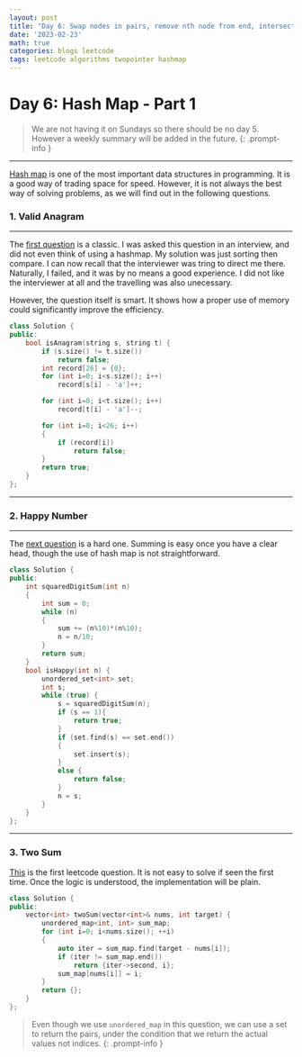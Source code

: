 ```yaml
---
layout: post
title: "Day 6: Swap nodes in pairs, remove nth node from end, intersection of two linked lists & linked list cycle"
date: '2023-02-23'
math: true
categories: blogs leetcode
tags: leetcode algorithms twopointer hashmap
---
```

# Day 6: Hash Map - Part 1

> We are not having it on Sundays so there should be no day 5. However a weekly summary will be added in the future.
{: .prompt-info }

---

[Hash map](https://en.wikipedia.org/wiki/Hash_table) is one of the most important data structures in programming. It is a good way of trading space for speed. However, it is not always the best way of solving problems, as we will find out in the following questions.

### 1. Valid Anagram

---

The [first question](https://leetcode.com/problems/valid-anagram/) is a classic. I was asked this question in an interview, and did not even think of using a hashmap. My solution was just sorting then compare. I can now recall that the interviewer was tring to direct me there. Naturally, I failed, and it was by no means a good experience. I did not like the interviewer at all and the travelling was also unecessary. 

However, the question itself is smart. It shows how a proper use of memory could significantly improve the efficiency.

```cpp
class Solution {
public:
    bool isAnagram(string s, string t) {
        if (s.size() != t.size())
            return false;
        int record[26] = {0};
        for (int i=0; i<s.size(); i++)
            record[s[i] - 'a']++;

        for (int i=0; i<t.size(); i++)
            record[t[i] - 'a']--;

        for (int i=0; i<26; i++)
        {
            if (record[i])
                return false;
        }
        return true;
    }
};
```
---
### 2. Happy Number
---

The [next question](https://leetcode.com/problems/happy-number/) is a hard one. Summing is easy once you have a clear head, though the use of hash map is not straightforward. 
```cpp
class Solution {
public:
    int squaredDigitSum(int n)
    {   
        int sum = 0;
        while (n)
        {
            sum += (n%10)*(n%10);
            n = n/10;
        }
        return sum;
    }
    bool isHappy(int n) {
        unordered_set<int> set;
        int s;
        while (true) {
            s = squaredDigitSum(n); 
            if (s == 1){
                return true;
            }
            if (set.find(s) == set.end())
            {
                set.insert(s);
            }
            else {
                return false;
            }
            n = s;
        }
    }
};
```
--- 
### 3. Two Sum

[This](https://leetcode.com/problems/two-sum/) is the first leetcode question. It is not easy to solve if seen the first time. Once the logic is understood, the implementation will be plain.

```cpp
class Solution {
public:
    vector<int> twoSum(vector<int>& nums, int target) {
        unordered_map<int, int> sum_map;
        for (int i=0; i<nums.size(); ++i)
        {   
            auto iter = sum_map.find(target - nums[i]);
            if (iter != sum_map.end())
                return {iter->second, i};
            sum_map[nums[i]] = i;
        }
        return {};
    }
};
```

> Even though we use `unordered_map` in this question, we can use a set to return the pairs, under the condition that we return the actual values not indices.
{: .prompt-info }  

